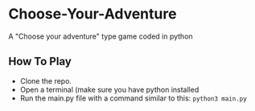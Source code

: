 # Choose-Your-Adventure
A "Choose your adventure" type game coded in python

## How To Play
* Clone the repo.
* Open a terminal (make sure you have python installed
* Run the main.py file with a command similar to this:
```python3 main.py```
